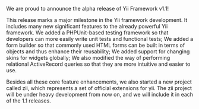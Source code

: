 We are proud to announce the alpha release of Yii Framework v1.1!

This release marks a major milestone in the Yii framework development. It includes many new significant features to the already powerful Yii framework. We added a PHPUnit-based testing framework so that developers can more easily write unit tests and functional tests; We added a form builder so that commonly used HTML forms can be built in terms of objects and thus enhance their reusability; We added support for changing skins for widgets globally; We also modified the way of performing relational ActiveRecord queries so that they are more intuitive and easier to use.

Besides all these core feature enhancements, we also started a new project called zii, which represents a set of official extensions for yii. The zii project will be under heavy development from now on, and we will include it in each of the 1.1 releases.
